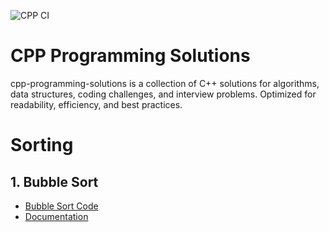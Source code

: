 ![CPP CI](https://github.com/kanagarajnn/cpp-programming-solutions/actions/workflows/cpp-ci.yml/badge.svg)


# CPP Programming Solutions
cpp-programming-solutions is a collection of C++ solutions for algorithms, data structures, coding challenges, and interview problems. Optimized for readability, efficiency, and best practices.

# Sorting
## 1. Bubble Sort
- [Bubble Sort Code](sorting/bubble_sort)
- [Documentation](sorting/bubble_sort/README.md)
